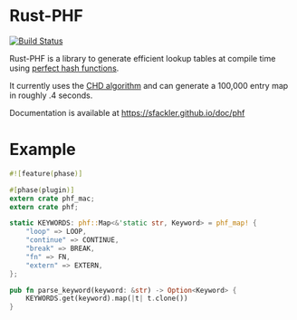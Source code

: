 Rust-PHF
=========

[![Build Status](https://travis-ci.org/sfackler/rust-phf.png?branch=master)](https://travis-ci.org/sfackler/rust-phf)

Rust-PHF is a library to generate efficient lookup tables at compile time using
[perfect hash functions](http://en.wikipedia.org/wiki/Perfect_hash_function).

It currently uses the
[CHD algorithm](http://cmph.sourceforge.net/papers/esa09.pdf) and can generate
a 100,000 entry map in roughly .4 seconds.

Documentation is available at https://sfackler.github.io/doc/phf

Example
=======

```rust
#![feature(phase)]

#[phase(plugin)]
extern crate phf_mac;
extern crate phf;

static KEYWORDS: phf::Map<&'static str, Keyword> = phf_map! {
    "loop" => LOOP,
    "continue" => CONTINUE,
    "break" => BREAK,
    "fn" => FN,
    "extern" => EXTERN,
};

pub fn parse_keyword(keyword: &str) -> Option<Keyword> {
    KEYWORDS.get(keyword).map(|t| t.clone())
}
```

